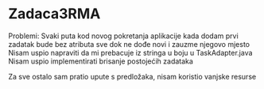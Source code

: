 # Zadaca3RMA
Problemi: Svaki puta kod novog pokretanja aplikacije kada dodam prvi zadatak bude bez atributa sve dok ne dođe novi i zauzme njegovo mjesto
          Nisam uspio napraviti da mi prebacuje iz stringa u boju u TaskAdapter.java
          Nisam uspio implementirati brisanje postojećih zadataka
          
Za sve ostalo sam pratio upute s predložaka, nisam koristio vanjske resurse
